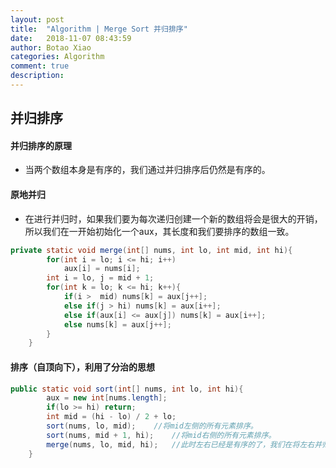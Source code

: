 ```yaml
---
layout: post
title:  "Algorithm | Merge Sort 并归排序"
date:   2018-11-07 08:43:59
author: Botao Xiao
categories: Algorithm
comment: true
description: 
---
```

## 并归排序
#### 并归排序的原理
* 当两个数组本身是有序的，我们通过并归排序后仍然是有序的。

#### 原地并归
* 在进行并归时，如果我们要为每次递归创建一个新的数组将会是很大的开销，所以我们在一开始初始化一个aux，其长度和我们要排序的数组一致。

```Java
private static void merge(int[] nums, int lo, int mid, int hi){
		for(int i = lo; i <= hi; i++)
			aux[i] = nums[i];
		int i = lo, j = mid + 1;
		for(int k = lo; k <= hi; k++){
			if(i >  mid) nums[k] = aux[j++];
			else if(j > hi) nums[k] = aux[i++];
			else if(aux[i] <= aux[j]) nums[k] = aux[i++];
			else nums[k] = aux[j++];
		}
	}
```

#### 排序（自顶向下），利用了分治的思想
```Java
public static void sort(int[] nums, int lo, int hi){
		aux = new int[nums.length];
		if(lo >= hi) return;
		int mid = (hi - lo) / 2 + lo;
		sort(nums, lo, mid);	//将mid左侧的所有元素排序。
		sort(nums, mid + 1, hi);	//将mid右侧的所有元素排序。
		merge(nums, lo, mid, hi);	//此时左右已经是有序的了，我们在将左右并归起来。
	}
```
